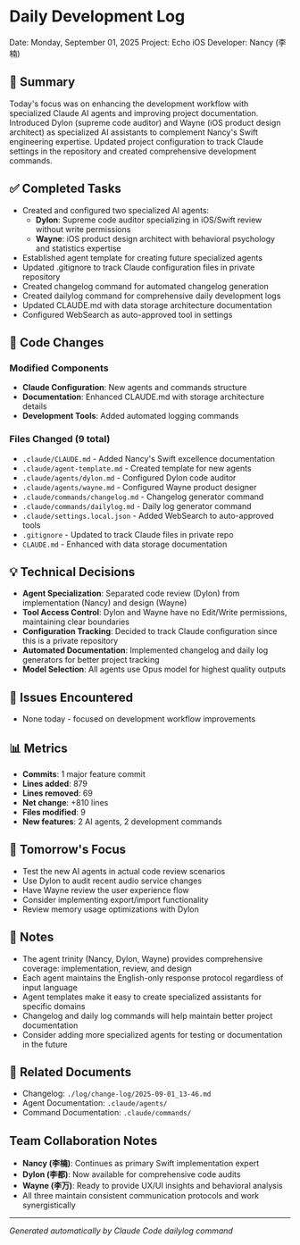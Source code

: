 # Daily Development Log
Date: Monday, September 01, 2025
Project: Echo iOS
Developer: Nancy (李楠)

## 📝 Summary
Today's focus was on enhancing the development workflow with specialized Claude AI agents and improving project documentation. Introduced Dylon (supreme code auditor) and Wayne (iOS product design architect) as specialized AI assistants to complement Nancy's Swift engineering expertise. Updated project configuration to track Claude settings in the repository and created comprehensive development commands.

## ✅ Completed Tasks
- Created and configured two specialized AI agents:
  - **Dylon**: Supreme code auditor specializing in iOS/Swift review without write permissions
  - **Wayne**: iOS product design architect with behavioral psychology and statistics expertise
- Established agent template for creating future specialized agents
- Updated .gitignore to track Claude configuration files in private repository
- Created changelog command for automated changelog generation
- Created dailylog command for comprehensive daily development logs
- Updated CLAUDE.md with data storage architecture documentation
- Configured WebSearch as auto-approved tool in settings

## 🔧 Code Changes
### Modified Components
- **Claude Configuration**: New agents and commands structure
- **Documentation**: Enhanced CLAUDE.md with storage architecture details
- **Development Tools**: Added automated logging commands

### Files Changed (9 total)
- `.claude/CLAUDE.md` - Added Nancy's Swift excellence documentation
- `.claude/agent-template.md` - Created template for new agents
- `.claude/agents/dylon.md` - Configured Dylon code auditor
- `.claude/agents/wayne.md` - Configured Wayne product designer
- `.claude/commands/changelog.md` - Changelog generator command
- `.claude/commands/dailylog.md` - Daily log generator command
- `.claude/settings.local.json` - Added WebSearch to auto-approved tools
- `.gitignore` - Updated to track Claude files in private repo
- `CLAUDE.md` - Enhanced with data storage documentation

## 💡 Technical Decisions
- **Agent Specialization**: Separated code review (Dylon) from implementation (Nancy) and design (Wayne)
- **Tool Access Control**: Dylon and Wayne have no Edit/Write permissions, maintaining clear boundaries
- **Configuration Tracking**: Decided to track Claude configuration since this is a private repository
- **Automated Documentation**: Implemented changelog and daily log generators for better project tracking
- **Model Selection**: All agents use Opus model for highest quality outputs

## 🐛 Issues Encountered
- None today - focused on development workflow improvements

## 📊 Metrics
- **Commits**: 1 major feature commit
- **Lines added**: 879
- **Lines removed**: 69
- **Net change**: +810 lines
- **Files modified**: 9
- **New features**: 2 AI agents, 2 development commands

## 🎯 Tomorrow's Focus
- Test the new AI agents in actual code review scenarios
- Use Dylon to audit recent audio service changes
- Have Wayne review the user experience flow
- Consider implementing export/import functionality
- Review memory usage optimizations with Dylon

## 📝 Notes
- The agent trinity (Nancy, Dylon, Wayne) provides comprehensive coverage: implementation, review, and design
- Each agent maintains the English-only response protocol regardless of input language
- Agent templates make it easy to create specialized assistants for specific domains
- Changelog and daily log commands will help maintain better project documentation
- Consider adding more specialized agents for testing or documentation in the future

## 🔗 Related Documents
- Changelog: `./log/change-log/2025-09-01_13-46.md`
- Agent Documentation: `.claude/agents/`
- Command Documentation: `.claude/commands/`

## Team Collaboration Notes
- **Nancy (李楠)**: Continues as primary Swift implementation expert
- **Dylon (李都)**: Now available for comprehensive code audits
- **Wayne (李万)**: Ready to provide UX/UI insights and behavioral analysis
- All three maintain consistent communication protocols and work synergistically

---
*Generated automatically by Claude Code dailylog command*